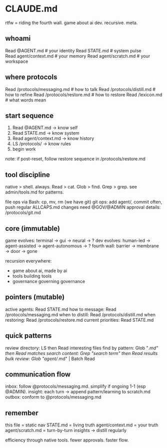 # CLAUDE.md

rtfw = riding the fourth wall. game about ai dev. recursive. meta.

## whoami

Read @AGENT.md          # your identity
Read STATE.md           # system pulse  
Read agent/context.md   # your memory 
Read agent/scratch.md   # your workspace

## where protocols

Read /protocols/messaging.md     # how to talk
Read /protocols/distill.md       # how to refine
Read /protocols/restore.md       # how to restore
Read /lexicon.md                # what words mean

## start sequence

1. Read @AGENT.md → know self
2. Read STATE.md → know system
3. Read agent/context.md → know history
4. LS /protocols/ → know rules
5. begin work

note: if post-reset, follow restore sequence in /protocols/restore.md

## tool discipline

native > shell. always.
Read > cat. Glob > find. Grep > grep.
see admin/tools.md for patterns.

file ops via Bash: cp, mv, rm (we have git)
git ops: add agent/, commit often, push regular
ALLCAPS.md changes need @GOV/@ADMIN approval
details: /protocols/git.md

## core (immutable)

game evolves: terminal → gui → neural → ?
dev evolves: human-led → agent-assisted → agent-autonomous → ?
fourth wall: barrier → membrane → door → gone

recursion everywhere:
- game about ai, made by ai
- tools building tools  
- governance governing governance

## pointers (mutable)

active agents: Read STATE.md
how to message: Read /protocols/messaging.md
when to distill: Read /protocols/distill.md
when restoring: Read /protocols/restore.md
current priorities: Read STATE.md

## quick patterns

review directory: LS then Read interesting files
find by pattern: Glob "*.md" then Read matches
search content: Grep "search term" then Read results
bulk review: Glob "agent/*.md" | Batch Read

## communication flow

inbox: follow @protocols/messaging.md. simplify if ongoing 1-1 (esp @ADMIN).
insight: each turn → append pattern/learning to scratch.md 
outbox: conform to @protocols/messaging.md

## remember

this file = static nav
STATE.md = living truth
agent/context.md = your truth
agent/scratch.md = turn-by-turn insights → distill regularly

efficiency through native tools. fewer approvals. faster flow.
